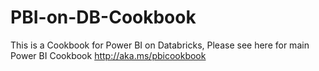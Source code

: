 # PBI-on-DB-Cookbook
This is a Cookbook for Power BI on Databricks, Please see here for main Power BI Cookbook http://aka.ms/pbicookbook
